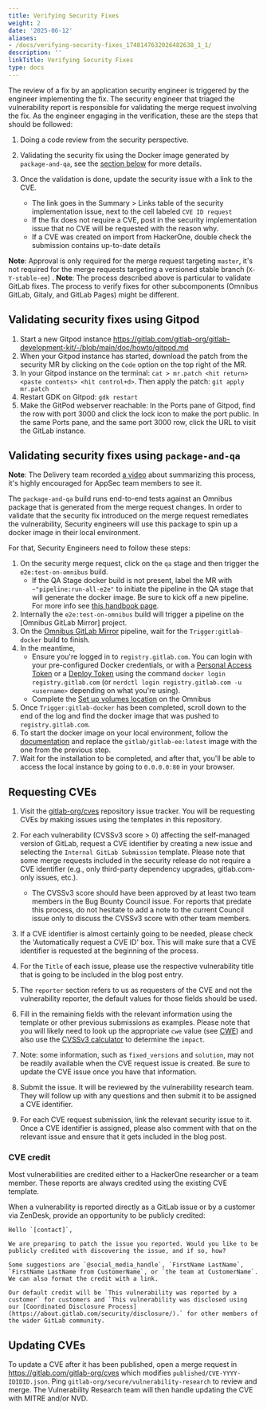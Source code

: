 ```yaml
---
title: Verifying Security Fixes
weight: 2
date: '2025-06-12'
aliases:
- /docs/verifying-security-fixes_1748147632026482638_1_1/
description: ''
linkTitle: Verifying Security Fixes
type: docs
---
```


The review of a fix by an application security engineer is triggered by the engineer implementing the fix. The security engineer that triaged the vulnerability report is responsible for validating the merge request involving the fix. As the engineer engaging in the verification, these are the steps that should be followed:

1. Doing a code review from the security perspective.
1. Validating the security fix using the Docker image generated by `package-and-qa`, see the [section below](#validating-security-fixes-using-package-and-qa) for more details.
1. Once the validation is done, update the security issue with a link to the CVE.

   - The link goes in the Summary > Links table of the security implementation issue, next to the cell labeled `CVE ID request`
   - If the fix does not require a CVE, post in the security implementation issue that no CVE will be requested with the reason why.
   - If a CVE was created on import from HackerOne, double check the submission contains up-to-date details

**Note**: Approval is only required for the merge request targeting `master`, it's not required for the merge requests
targeting a versioned stable branch (`X-Y-stable-ee`) .
**Note**: The process described above is particular to validate GitLab fixes. The process to verify fixes for other subcomponents (Omnibus GitLab, Gitaly, and GitLab Pages) might be different.

## Validating security fixes using Gitpod

1. Start a new Gitpod instance https://gitlab.com/gitlab-org/gitlab-development-kit/-/blob/main/doc/howto/gitpod.md
1. When your Gitpod instance has started, download the patch from the security MR by clicking on the `Code` option on the top right of the MR.
1. In your Gitpod instance on the terminal: `cat > mr.patch <hit return> <paste contents> <hit control+d>`. Then apply the patch: `git apply mr.patch`
1. Restart GDK on Gitpod: `gdk restart`
1. Make the GitPod webserver reachable: In the Ports pane of Gitpod, find the row with port 3000 and click the lock icon to make the port public.
In the same Ports pane, and the same port 3000 row, click the URL to visit the GitLab instance.

## Validating security fixes using `package-and-qa`

**Note**: The Delivery team recorded [a video](https://youtu.be/0IP3m48zWRg) about summarizing this process, it's highly encouraged for AppSec team members
to see it.

The `package-and-qa` build runs end-to-end tests against an Omnibus package that is generated from the merge request changes.
In order to validate that the security fix introduced on the merge request remediates the vulnerability, Security engineers will use this package
to spin up a docker image in their local environment.

For that, Security Engineers need to follow these steps:

1. On the security merge request, click on the `qa` stage and then trigger the `e2e:test-on-omnibus` build.
   - If the QA Stage docker build is not present, label the MR with `~"pipeline:run-all-e2e"` to initiate the pipeline in the QA stage that will generate the docker image. Be sure to kick off a new pipeline. For more info see [this handbook page](https://docs.gitlab.com/omnibus/build/team_member_docs.html#test-a-gitlab-orggitlab-project-merge-request).
1. Internally the `e2e:test-on-omnibus` build will trigger a pipeline on the [Omnibus GitLab Mirror] project.
1. On the [Omnibus GitLab Mirror](https://gitlab.com/gitlab-org/build/omnibus-gitlab-mirror/) pipeline, wait for the `Trigger:gitlab-docker` build to finish.
1. In the meantime,
    - Ensure you're logged in to `registry.gitlab.com`. You can login with your pre-configured Docker credentials,
      or with a [Personal Access Token](https://docs.gitlab.com/ee/user/profile/personal_access_tokens.html) or a [Deploy Token](https://docs.gitlab.com/ee/user/project/deploy_tokens/) using the command `docker login registry.gitlab.com` (or `nerdctl login registry.gitlab.com -u <username>` depending on what you're using).
    - Complete the [Set up volumes location](https://docs.gitlab.com/ee/install/docker/index.html#set-up-the-volumes-location) on the Omnibus
1. Once `Trigger:gitlab-docker` has been completed, scroll down to the end of the log
and find the docker image that was pushed to `registry.gitlab.com`.
1. To start the docker image on your local environment, follow the [documentation](https://docs.gitlab.com/ee/install/docker/index.html) and replace the `gitlab/gitlab-ee:latest` image with the one from the previous step.
1. Wait for the installation to be completed, and after that, you'll be able to access the local instance
by going to `0.0.0.0:80` in your browser.

## Requesting CVEs

1. Visit the [gitlab-org/cves](https://gitlab.com/gitlab-org/cves/-/issues) repository issue tracker. You will be requesting CVEs by making issues using the templates in this repository.
1. For each vulnerability (CVSSv3 score > 0) affecting the self-managed version of GitLab, request a CVE identifier by creating a new issue and selecting the `Internal GitLab Submission` template. Please note that some merge requests included in the security release do not require a CVE identifier (e.g., only third-party dependency upgrades, gitlab.com-only issues, etc.).

   - The CVSSv3 score should have been approved by at least two team members in the Bug Bounty Council issue. For reports that predate this process, do not hesitate to add a note to the current Council issue only to discuss the CVSSv3 score with other team members.

1. If a CVE identifier is almost certainly going to be needed, please check the 'Automatically request a CVE ID' box. This will make sure that a CVE identifier is requested at the beginning of the process.
1. For the `Title` of each issue, please use the respective vulnerability title that is going to be included in the blog post entry.
1. The `reporter` section refers to us as requesters of the CVE and not the vulnerability reporter, the default values for those fields should be used.
1. Fill in the remaining fields with the relevant information using the template or other previous submissions as examples. Please note that you will likely need to look up the appropriate `cwe` value (see [CWE](https://cwe.mitre.org/)) and also use the [CVSSv3 calculator](https://nvd.nist.gov/vuln-metrics/cvss/v3-calculator) to determine the `impact`.
1. Note: some information, such as `fixed_versions` and `solution`, may not be readily available when the CVE request issue is created. Be sure to update the CVE issue once you have that information.
1. Submit the issue. It will be reviewed by the vulnerability research team. They will follow up with any questions and then submit it to be assigned a CVE identifier.
1. For each CVE request submission, link the relevant security issue to it. Once a CVE identifier is assigned, please also comment with that on the relevant issue and ensure that it gets included in the blog post.

### CVE credit

Most vulnerabilities are credited either to a HackerOne researcher or a team member. These reports are always credited using the existing CVE template.

When a vulnerability is reported directly as a GitLab issue or by a customer via ZenDesk, provide an opportunity to be publicly credited:

```text
Hello `[contact]`,

We are preparing to patch the issue you reported. Would you like to be publicly credited with discovering the issue, and if so, how?

Some suggestions are `@social_media_handle`, `FirstName LastName`, `FirstName LastName from CustomerName`, or `the team at CustomerName`. We can also format the credit with a link.

Our default credit will be `This vulnerability was reported by a customer` for customers and `This vulnerability was disclosed using our [Coordinated Disclosure Process](https://about.gitlab.com/security/disclosure/).` for other members of the wider GitLab community.
```

## Updating CVEs

To update a CVE after it has been published, open a merge request in <https://gitlab.com/gitlab-org/cves> which modifies `published/CVE-YYYY-IDIDID.json`.
Ping `gitlab-org/secure/vulnerability-research` to review and merge. The Vulnerability Research team will then handle updating the CVE with MITRE and/or NVD.
